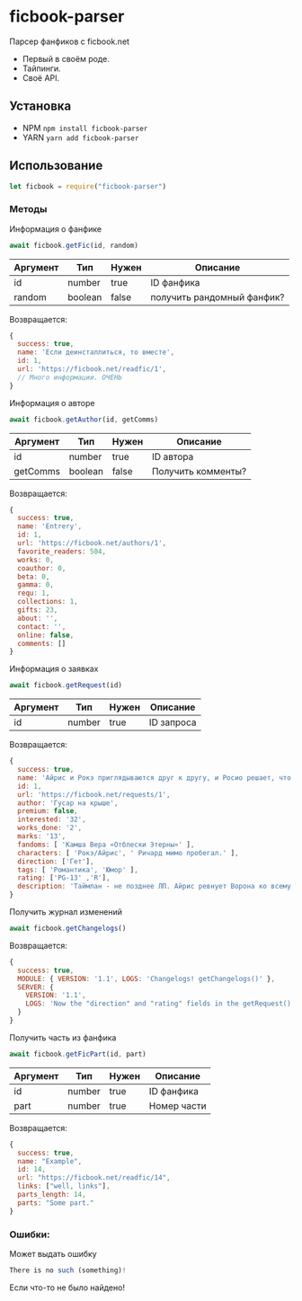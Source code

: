 # ficbook-parser
Парсер фанфиков с ficbook.net

- Первый в своём роде.
- Тайпинги.
- Своё API.

## Установка
* NPM
`
npm install ficbook-parser
`
* YARN
`
yarn add ficbook-parser
`

## Использование
```js
let ficbook = require("ficbook-parser") 
```

### Методы
Информация о фанфике
```js
await ficbook.getFic(id, random)
```
|Аргумент|Тип|Нужен|Описание|
|-|-|-|-|
|id|number|true|ID фанфика|
|random|boolean|false|получить рандомный фанфик?|
Возвращается:
```js
{
  success: true,
  name: 'Если деинсталлиться, то вместе',
  id: 1,
  url: 'https://ficbook.net/readfic/1',
  // Много информации. ОЧЕНЬ
}
```
Информация о авторе
```js
await ficbook.getAuthor(id, getComms)
```
|Аргумент|Тип|Нужен|Описание|
|-|-|-|-|
|id|number|true|ID автора|
|getComms|boolean|false|Получить комменты?|
Возвращается:
```js
{
  success: true,
  name: 'Entrery',
  id: 1,
  url: 'https://ficbook.net/authors/1',
  favorite_readers: 504,
  works: 0,
  coauthor: 0,
  beta: 0,
  gamma: 0,
  requ: 1,
  collections: 1,
  gifts: 23,
  about: '',
  contact: '',
  online: false,
  comments: []
}
```
Информация о заявках
```js
await ficbook.getRequest(id)
```
|Аргумент|Тип|Нужен|Описание|
|-|-|-|-|
|id|number|true|ID запроса|
Возвращается:
```js
{
  success: true,
  name: 'Айрис и Рокэ приглядываются друг к другу, и Росио решает, что Мирабелла в тещах не так уж и страшно',
  id: 1,
  url: 'https://ficbook.net/requests/1',
  author: 'Гусар на крыше',
  premium: false,
  interested: '32',
  works_done: '2',
  marks: '13',
  fandoms: [ 'Камша Вера «Отблески Этерны»' ],
  characters: [ 'Рокэ/Айрис', ' Ричард мимо пробегал.' ],
  direction: ['Гет'],
  tags: [ 'Романтика', 'Юмор' ],
  rating: ['PG-13' ,'R'],
  description: 'Таймлан - не позднее ЛП. Айрис ревнует Ворона ко всему, что движется - к Катарине, Селине, Луизе, Дораку, королю и брату, громко заявляет, что Ворон - ЕЕ жених. Лучше всего с R и ХЭ, но это уже на усмотрение автора.'
}
```
Получить журнал изменений
```js
await ficbook.getChangelogs()
```
Возвращается:
```js
{
  success: true,
  MODULE: { VERSION: '1.1', LOGS: 'Changelogs! getChangelogs()' },
  SERVER: {
    VERSION: '1.1',
    LOGS: 'Now the "direction" and "rating" fields in the getRequest() method return an array instead of a string as they did in sv1.0'
  }
}
```
Получить часть из фанфика
```js
await ficbook.getFicPart(id, part)
```
|Аргумент|Тип|Нужен|Описание|
|-|-|-|-|
|id|number|true|ID фанфика|
|part|number|true|Номер части|
Возвращается:
```js
{
  success: true,
  name: "Example",
  id: 14,
  url: "https://ficbook.net/readfic/14",
  links: ["well, links"],
  parts_length: 14,
  parts: "Some part."
}
```
### Ошибки:
Может выдать ошибку
```js
There is no such (something)!
```
Если что-то не было найдено!

